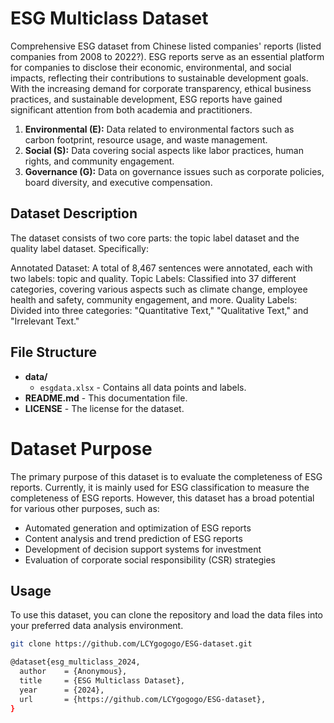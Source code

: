 # ESG Multiclass Dataset

Comprehensive ESG dataset from Chinese listed companies' reports (listed companies from 2008 to 2022?). ESG reports serve as an essential platform for companies to disclose their economic, environmental, and social impacts, reflecting their contributions to sustainable development goals. With the increasing demand for corporate transparency, ethical business practices, and sustainable development, ESG reports have gained significant attention from both academia and practitioners.

1. **Environmental (E):** Data related to environmental factors such as carbon footprint, resource usage, and waste management.
2. **Social (S):** Data covering social aspects like labor practices, human rights, and community engagement.
3. **Governance (G):** Data on governance issues such as corporate policies, board diversity, and executive compensation.

## Dataset Description

The dataset consists of two core parts: the topic label dataset and the quality label dataset. Specifically:

Annotated Dataset: A total of 8,467 sentences were annotated, each with two labels: topic and quality.
Topic Labels: Classified into 37 different categories, covering various aspects such as climate change, employee health and safety, community engagement, and more.
Quality Labels: Divided into three categories: "Quantitative Text," "Qualitative Text," and "Irrelevant Text."

## File Structure

- **data/**
  - `esgdata.xlsx` - Contains all data points and labels.
- **README.md** - This documentation file.
- **LICENSE** - The license for the dataset.

# Dataset Purpose

The primary purpose of this dataset is to evaluate the completeness of ESG reports. Currently, it is mainly used for ESG classification to measure the completeness of ESG reports. However, this dataset has a broad potential for various other purposes, such as:

- Automated generation and optimization of ESG reports
- Content analysis and trend prediction of ESG reports
- Development of decision support systems for investment
- Evaluation of corporate social responsibility (CSR) strategies
  

## Usage

To use this dataset, you can clone the repository and load the data files into your preferred data analysis environment.

```bash
git clone https://github.com/LCYgogogo/ESG-dataset.git

@dataset{esg_multiclass_2024,
  author    = {Anonymous},
  title     = {ESG Multiclass Dataset},
  year      = {2024},
  url       = {https://github.com/LCYgogogo/ESG-dataset},
}
